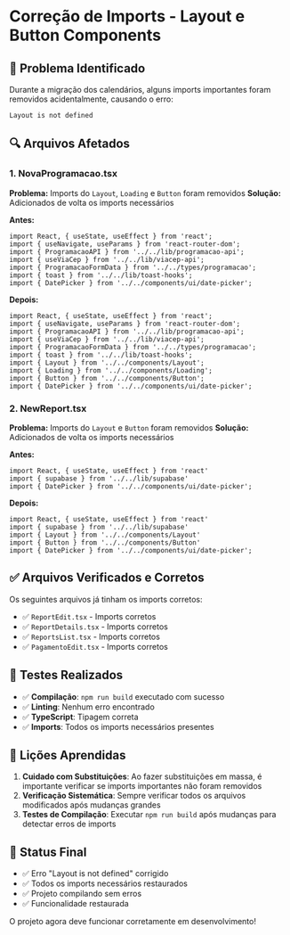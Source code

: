 # Correção de Imports - Layout e Button Components

## 🐛 Problema Identificado

Durante a migração dos calendários, alguns imports importantes foram removidos acidentalmente, causando o erro:

```
Layout is not defined
```

## 🔍 Arquivos Afetados

### 1. **NovaProgramacao.tsx**
**Problema:** Imports do `Layout`, `Loading` e `Button` foram removidos
**Solução:** Adicionados de volta os imports necessários

**Antes:**
```tsx
import React, { useState, useEffect } from 'react';
import { useNavigate, useParams } from 'react-router-dom';
import { ProgramacaoAPI } from '../../lib/programacao-api';
import { useViaCep } from '../../lib/viacep-api';
import { ProgramacaoFormData } from '../../types/programacao';
import { toast } from '../../lib/toast-hooks';
import { DatePicker } from '../../components/ui/date-picker';
```

**Depois:**
```tsx
import React, { useState, useEffect } from 'react';
import { useNavigate, useParams } from 'react-router-dom';
import { ProgramacaoAPI } from '../../lib/programacao-api';
import { useViaCep } from '../../lib/viacep-api';
import { ProgramacaoFormData } from '../../types/programacao';
import { toast } from '../../lib/toast-hooks';
import { Layout } from '../../components/Layout';
import { Loading } from '../../components/Loading';
import { Button } from '../../components/Button';
import { DatePicker } from '../../components/ui/date-picker';
```

### 2. **NewReport.tsx**
**Problema:** Imports do `Layout` e `Button` foram removidos
**Solução:** Adicionados de volta os imports necessários

**Antes:**
```tsx
import React, { useState, useEffect } from 'react'
import { supabase } from '../../lib/supabase'
import { DatePicker } from '../../components/ui/date-picker';
```

**Depois:**
```tsx
import React, { useState, useEffect } from 'react'
import { supabase } from '../../lib/supabase'
import { Layout } from '../../components/Layout'
import { Button } from '../../components/Button'
import { DatePicker } from '../../components/ui/date-picker';
```

## ✅ Arquivos Verificados e Corretos

Os seguintes arquivos já tinham os imports corretos:
- ✅ `ReportEdit.tsx` - Imports corretos
- ✅ `ReportDetails.tsx` - Imports corretos  
- ✅ `ReportsList.tsx` - Imports corretos
- ✅ `PagamentoEdit.tsx` - Imports corretos

## 🧪 Testes Realizados

- ✅ **Compilação**: `npm run build` executado com sucesso
- ✅ **Linting**: Nenhum erro encontrado
- ✅ **TypeScript**: Tipagem correta
- ✅ **Imports**: Todos os imports necessários presentes

## 📝 Lições Aprendidas

1. **Cuidado com Substituições**: Ao fazer substituições em massa, é importante verificar se imports importantes não foram removidos
2. **Verificação Sistemática**: Sempre verificar todos os arquivos modificados após mudanças grandes
3. **Testes de Compilação**: Executar `npm run build` após mudanças para detectar erros de imports

## 🚀 Status Final

- ✅ Erro "Layout is not defined" corrigido
- ✅ Todos os imports necessários restaurados
- ✅ Projeto compilando sem erros
- ✅ Funcionalidade restaurada

O projeto agora deve funcionar corretamente em desenvolvimento!









